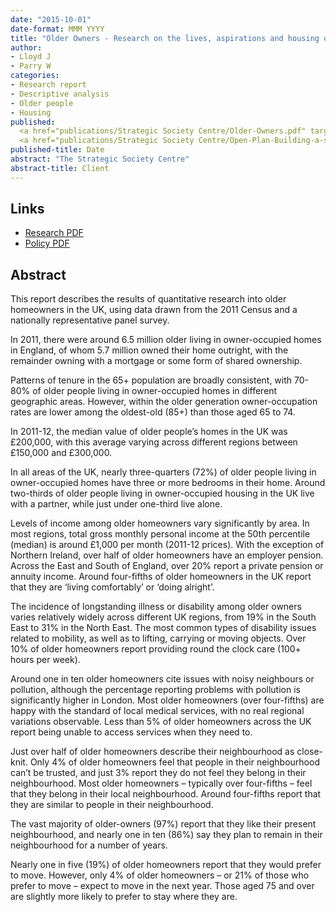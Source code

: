 ```yaml
---
date: "2015-10-01"
date-format: MMM YYYY
title: "Older Owners - Research on the lives, aspirations and housing outcomes of older homeowners in the UK"
author:
- Lloyd J
- Parry W
categories:
- Research report
- Descriptive analysis
- Older people
- Housing
published:
  <a href="publications/Strategic Society Centre/Older-Owners.pdf" target="_blank">Research PDF</a></br>
  <a href="publications/Strategic Society Centre/Open-Plan-Building-a-strategic-policy-toward-older-owners.pdf" target="_blank">Policy PDF</a>
published-title: Date
abstract: "The Strategic Society Centre"
abstract-title: Client
---
```


## Links

* <a href="publications/Strategic Society Centre/Older-Owners.pdf" target="_blank">Research PDF</a></br>
* <a href="publications/Strategic Society Centre/Open-Plan-Building-a-strategic-policy-toward-older-owners.pdf" target="_blank">Policy PDF</a>
  
## Abstract

This report describes the results of quantitative research into older homeowners in the UK, using data drawn from the 2011 Census and a nationally representative panel survey.

In 2011, there were around 6.5 million older living in owner-occupied homes in England, of whom 5.7 million owned their home outright, with the remainder owning with a mortgage or some form of shared ownership.

Patterns of tenure in the 65+ population are broadly consistent, with 70-80% of older people living in owner-occupied homes in different geographic areas. However, within the older generation owner-occupation rates are lower among the oldest-old (85+) than those aged 65 to 74.

In 2011-12, the median value of older people’s homes in the UK was £200,000, with this average varying across different regions between £150,000 and £300,000.

In all areas of the UK, nearly three-quarters (72%) of older people living in owner-occupied homes have three or more bedrooms in their home. Around two-thirds of older people living in owner-occupied housing in the UK live with a partner, while just under one-third live alone.

Levels of income among older homeowners vary significantly by area. In most regions, total gross monthly personal income at the 50th percentile (median) is around £1,000 per month (2011-12 prices). With the exception of Northern Ireland, over half of older homeowners have an employer pension. Across the East and South of England, over 20% report a private pension or annuity income. Around four-fifths of older homeowners in the UK report that they are ‘living comfortably’ or ‘doing alright’.

The incidence of longstanding illness or disability among older owners varies relatively widely across different UK regions, from 19% in the South East to 31% in the North East. The most common types of disability issues related to mobility, as well as to lifting, carrying or moving objects. Over 10% of older homeowners report providing round the clock care (100+ hours per week).

Around one in ten older homeowners cite issues with noisy neighbours or pollution, although the percentage reporting problems with pollution is significantly higher in London. Most older homeowners (over four-fifths) are happy with the standard of local medical services, with no real regional variations observable. Less than 5% of older homeowners across the UK report being unable to access services when they need to.

Just over half of older homeowners describe their neighbourhood as close-knit. Only 4% of older homeowners feel that people in their neighbourhood can’t be trusted, and just 3% report they do not feel they belong in their neighbourhood. Most older homeowners – typically over four-fifths – feel that they belong in their local neighbourhood. Around four-fifths report that they are similar to people in their neighbourhood.

The vast majority of older-owners (97%) report that they like their present neighbourhood, and nearly one in ten (86%) say they plan to remain in their neighbourhood for a number of years.

Nearly one in five (19%) of older homeowners report that they would prefer to move. However, only 4% of older homeowners – or 21% of those who prefer to move – expect to move in the next year. Those aged 75 and over are slightly more likely to prefer to stay where they are.

